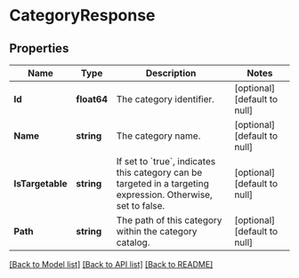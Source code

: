 # CategoryResponse

## Properties
Name | Type | Description | Notes
------------ | ------------- | ------------- | -------------
**Id** | **float64** | The category identifier. | [optional] [default to null]
**Name** | **string** | The category name. | [optional] [default to null]
**IsTargetable** | **string** | If set to &#x60;true&#x60;, indicates this category can be targeted in a targeting expression. Otherwise, set to false. | [optional] [default to null]
**Path** | **string** | The path of this category within the category catalog. | [optional] [default to null]

[[Back to Model list]](../README.md#documentation-for-models) [[Back to API list]](../README.md#documentation-for-api-endpoints) [[Back to README]](../README.md)

